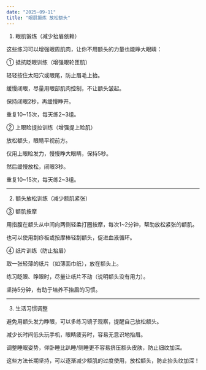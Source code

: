 ```yaml
---
date: "2025-09-11"
title: "眼肌锻炼 放松额头"
---
```


1. 眼肌锻炼（减少抬眉依赖）

这些练习可以增强眼周肌肉，让你不用额头的力量也能睁大眼睛：

① 抵抗眨眼训练（增强眼轮匝肌）

轻轻按住太阳穴或眼尾，防止眉毛上抬。

缓慢闭眼，尽量用眼部肌肉控制，不让额头皱起。

保持闭眼2秒，再缓慢睁开。

重复10~15次，每天练2~3组。


② 上眼睑提拉训练（增强提上睑肌）

放松额头，眼睛平视前方。

仅用上眼睑发力，慢慢睁大眼睛，保持5秒。

然后缓慢放松，闭眼3秒。

重复10~15次，每天练2~3组。



---

2. 额头放松训练（减少额肌紧张）

③ 额肌按摩

用指腹在额头从中间向两侧轻柔打圈按摩，每次1~2分钟，帮助放松紧张的额肌。

也可以使用刮痧板或按摩棒轻刮额头，促进血液循环。


④ 纸片训练（防止抬眉）

取一张轻薄的纸片（如薄面巾纸），放在额头上。

练习眨眼、睁眼时，尽量让纸片不动（说明额头没有用力）。

坚持5分钟，有助于培养不抬眉的习惯。



---

3. 生活习惯调整

避免用额头发力睁眼，可以多练习镜子观察，提醒自己放松额头。

减少长时间低头玩手机，眼睛疲劳时，容易无意识地抬眉。

调整睡眠姿势，仰卧睡比趴睡/侧睡更不容易挤压额头皮肤，防止细纹加深。

这些方法长期坚持，可以逐渐减少额肌的过度使用，放松额头，防止抬头纹加深！